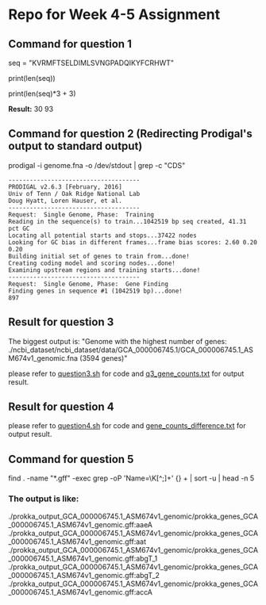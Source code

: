 # Repo for Week 4-5 Assignment

## Command for question 1
seq = "KVRMFTSELDIMLSVNGPADQIKYFCRHWT"

print(len(seq))

print(len(seq)*3 + 3)

**Result:** 30 93

## Command for question 2 (Redirecting Prodigal's output to standard output)
prodigal -i genome.fna -o /dev/stdout | grep -c "CDS"

```
-------------------------------------
PRODIGAL v2.6.3 [February, 2016]
Univ of Tenn / Oak Ridge National Lab
Doug Hyatt, Loren Hauser, et al.
-------------------------------------
Request:  Single Genome, Phase:  Training
Reading in the sequence(s) to train...1042519 bp seq created, 41.31 pct GC
Locating all potential starts and stops...37422 nodes
Looking for GC bias in different frames...frame bias scores: 2.60 0.20 0.20
Building initial set of genes to train from...done!
Creating coding model and scoring nodes...done!
Examining upstream regions and training starts...done!
-------------------------------------
Request:  Single Genome, Phase:  Gene Finding
Finding genes in sequence #1 (1042519 bp)...done!
897
```

## Result for question 3
The biggest output is: "Genome with the highest number of genes: ./ncbi_dataset/ncbi_dataset/data/GCA_000006745.1/GCA_000006745.1_ASM674v1_genomic.fna (3594 genes)"

please refer to [question3.sh](https://github.com/Mnb66/BioE-201-230/blob/main/Genome%20Annotation/question3.sh) for code and [q3_gene_counts.txt](https://github.com/Mnb66/BioE-201-230/blob/main/Genome%20Annotation/q3_gene_counts.txt) for output result.

## Result for question 4 

please refer to [question4.sh](https://github.com/Mnb66/BioE-201-230/blob/main/Genome%20Annotation/question4.sh) for code and [gene_counts_difference.txt](https://github.com/Mnb66/BioE-201-230/blob/main/Genome%20Annotation/gene_counts_difference.txt) for output result.

## Command for question 5
find . -name "*.gff" -exec grep -oP 'Name=\K[^;]+' {} + | sort -u | head -n 5

### The output is like:
./prokka_output_GCA_000006745.1_ASM674v1_genomic/prokka_genes_GCA_000006745.1_ASM674v1_genomic.gff:aaeA
./prokka_output_GCA_000006745.1_ASM674v1_genomic/prokka_genes_GCA_000006745.1_ASM674v1_genomic.gff:aat
./prokka_output_GCA_000006745.1_ASM674v1_genomic/prokka_genes_GCA_000006745.1_ASM674v1_genomic.gff:abgT_1
./prokka_output_GCA_000006745.1_ASM674v1_genomic/prokka_genes_GCA_000006745.1_ASM674v1_genomic.gff:abgT_2
./prokka_output_GCA_000006745.1_ASM674v1_genomic/prokka_genes_GCA_000006745.1_ASM674v1_genomic.gff:accA
